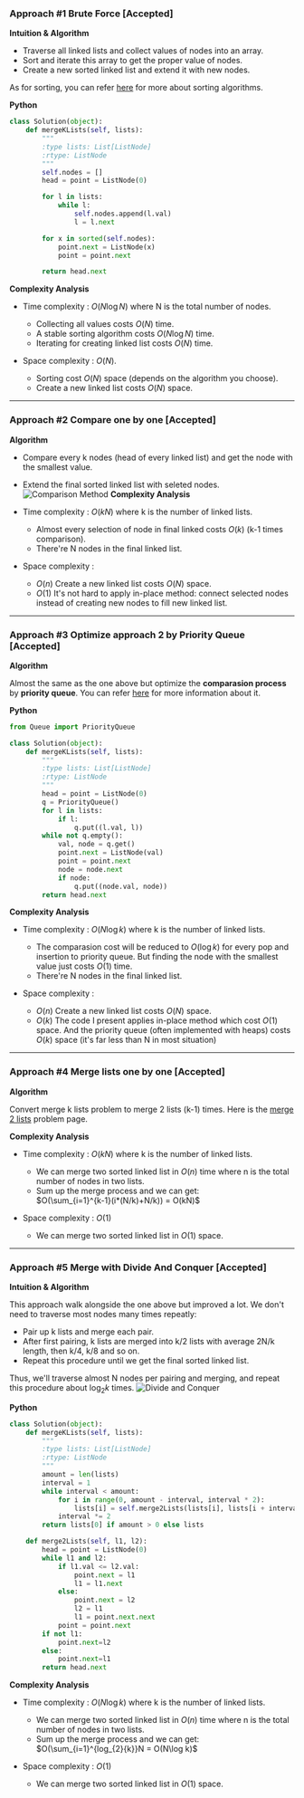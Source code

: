[comment]: <> (Editorial solution writed by Zhiqiang Xie for LeetCode)
[comment]: <> (Here is the original address: https://discuss.leetcode.com/topic/102152/solution-by-hermann0)
[comment]: <> (xiezhq@shanghaitech.edu.cn)
### Approach #1 Brute Force [Accepted]

**Intuition & Algorithm**

- Traverse all linked lists and collect values of nodes into an array.
- Sort and iterate this array to get the proper value of nodes.
- Create a new sorted linked list and extend it with new nodes.

As for sorting, you can refer [here](https://www.cs.cmu.edu/~adamchik/15-121/lectures/Sorting%20Algorithms/sorting.html) for more about sorting algorithms.

**Python**

```python
class Solution(object):
    def mergeKLists(self, lists):
        """
        :type lists: List[ListNode]
        :rtype: ListNode
        """
        self.nodes = []
        head = point = ListNode(0)

        for l in lists:
            while l:
                self.nodes.append(l.val)
                l = l.next

        for x in sorted(self.nodes):
            point.next = ListNode(x)
            point = point.next

        return head.next
```

**Complexity Analysis**

- Time complexity : $O(N\log N)$ where N is the total number of nodes.
  - Collecting all values costs $O(N)$ time.
  - A stable sorting algorithm costs $O(N\log N)$ time.
  - Iterating for creating linked list costs $O(N)$ time.


- Space complexity : $O(N)$.
  - Sorting cost $O(N)$ space (depends on the algorithm you choose).
  - Create a new linked list costs $O(N)$ space.

--------------------------------------------------------------------------------

### Approach #2 Compare one by one [Accepted]

**Algorithm**

- Compare every k nodes (head of every linked list) and get the node with the smallest value.
- Extend the final sorted linked list with seleted nodes.
![Comparison Method](LeetCode-in-Python/editorial/images/ezgif.com-video-to-gif.gif)
**Complexity Analysis**

- Time complexity : $O(kN)$ where k is the number of linked lists.
  - Almost every selection of node in final linked costs $O(k)$ (k-1 times comparison).
  - There're N nodes in the final linked list.


- Space complexity :
  - $O(n)$ Create a new linked list costs $O(N)$ space.
  - $O(1)$ It's not hard to apply in-place method: connect selected nodes instead of creating new nodes to fill new linked list.

--------------------------------------------------------------------------------

### Approach #3 Optimize approach 2 by Priority Queue [Accepted]

**Algorithm**

Almost the same as the one above but optimize the **comparasion process** by **priority queue**. You can refer [here](https://en.wikipedia.org/wiki/Priority_queue) for more information about it.

**Python**

```python
from Queue import PriorityQueue

class Solution(object):
    def mergeKLists(self, lists):
        """
        :type lists: List[ListNode]
        :rtype: ListNode
        """
        head = point = ListNode(0)
        q = PriorityQueue()
        for l in lists:
            if l:
                q.put((l.val, l))
        while not q.empty():
            val, node = q.get()
            point.next = ListNode(val)
            point = point.next
            node = node.next
            if node:
                q.put((node.val, node))
        return head.next
```

**Complexity Analysis**

- Time complexity : $O(N\log k)$ where k is the number of linked lists.
  - The comparasion cost will be reduced to $O(\log k)$ for every pop and insertion to priority queue. But finding the node with the smallest value just costs $O(1)$ time.
  - There're N nodes in the final linked list.


- Space complexity :
  - $O(n)$ Create a new linked list costs $O(N)$ space.
  - $O(k)$ The code I present applies in-place method which cost $O(1)$ space. And the priority queue (often implemented with heaps) costs $O(k)$ space (it's far less than N in most situation)

--------------------------------------------------------------------------------

### Approach #4 Merge lists one by one [Accepted]

**Algorithm**

Convert merge k lists problem to merge 2 lists (k-1) times. Here is the [merge 2 lists](https://leetcode.com/problems/merge-two-sorted-lists/description/) problem page.


**Complexity Analysis**

- Time complexity : $O(kN)$ where k is the number of linked lists.
  - We can merge two sorted linked list in $O(n)$ time where n is the total number of nodes in two lists.
  - Sum up the merge process and we can get: <br> $O(\sum_{i=1}^{k-1}(i*(N/k)+N/k)) = O(kN)$


- Space complexity : $O(1)$
  - We can merge two sorted linked list in $O(1)$ space.

--------------------------------------------------------------------------------

### Approach #5 Merge with Divide And Conquer [Accepted]

**Intuition & Algorithm**

This approach walk alongside the one above but improved a lot. We don't need to traverse most nodes many times repeatly:
  - Pair up k lists and merge each pair.
  - After first pairing, k lists are merged into k/2 lists with average 2N/k length, then k/4, k/8 and so on.
  -  Repeat this procedure until we get the final sorted linked list.

Thus, we'll traverse almost N nodes per pairing and merging, and repeat this procedure about $\log_{2}{k}$  times.
![Divide and Conquer](LeetCode-in-Python/editorial/images/leetcode.jpg)


**Python**

```python
class Solution(object):
    def mergeKLists(self, lists):
        """
        :type lists: List[ListNode]
        :rtype: ListNode
        """
        amount = len(lists)
        interval = 1
        while interval < amount:
            for i in range(0, amount - interval, interval * 2):
                lists[i] = self.merge2Lists(lists[i], lists[i + interval])
            interval *= 2
        return lists[0] if amount > 0 else lists

    def merge2Lists(self, l1, l2):
        head = point = ListNode(0)
        while l1 and l2:
            if l1.val <= l2.val:
                point.next = l1
                l1 = l1.next
            else:
                point.next = l2
                l2 = l1
                l1 = point.next.next
            point = point.next
        if not l1:
            point.next=l2
        else:
            point.next=l1
        return head.next
```
**Complexity Analysis**

- Time complexity : $O(N\log k)$ where k is the number of linked lists.
  - We can merge two sorted linked list in $O(n)$ time where n is the total number of nodes in two lists.
  - Sum up the merge process and we can get:<br> $O(\sum_{i=1}^{log_{2}{k}}N = O(N\log k)$


- Space complexity : $O(1)$
  - We can merge two sorted linked list in $O(1)$ space.
